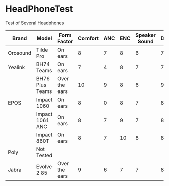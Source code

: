 # HeadPhoneTest
Test of Several Headphones

| Brand    | Model           | Form Factor   | Comfort | ANC | ENC | Speaker Sound | Durability | Audio Files                                                                                           |   Audio Files                                                                                                          |
| -------- | --------------- | ------------- | ------- | --- | --- | ------------- | ---------- | -------------------------------------------------------------------------------------------------- | ----------------------------------------------------------------------------------------------------------- |
| Orosound | Tilde Pro       | On ears       | 8       | 7   | 8   | 6             | 7          | NoisyEnvTest                                                                                       | [Background Music Test](https://drive.google.com/file/d/1LY5cfBMq1DcIi_ieX8JndejKWGJLfhOY/view?usp=sharing) |
| Yealink  | BH74 Teams      | On ears       | 7       | 4   | 8   | 7             | 7          | [NoisyEnvTest](https://drive.google.com/file/d/129v1MoKZkspy88_L9IV8L4gg_xj-IVyK/view?usp=sharing) |                                                                                                             |
|          | BH76 Plus Teams | Over the ears | 10      | 9   | 8   | 6             | 9          | [NoisyEnvTest](https://drive.google.com/file/d/1l1QLH3TTuSfKi_wie7Zgc57FENwX-5D9/view?usp=sharing) | [Background Music Test](https://drive.google.com/file/d/1GyDgL9L6t26sUbp1YihEiDo_cSOAVVcH/view?usp=sharing) |
| EPOS     | Impact 1060     | On ears       | 8       | 0   | 8   | 7             | 8          | [NoisyEnvTest](https://drive.google.com/file/d/1T1Ps-5-nP9P5t69nFu-c60ohxzwq9mJu/view?usp=sharing) |                                                                                                             |
|          | Impact 1061 ANC | On ears       | 8       | 7   | 9   | 7             | 8          | NoisyEnvTest                                                                                       | [Background Music Test](https://drive.google.com/file/d/1LzGOL7o_pBN_6h51-8JxJW1lSHCaZgVN/view?usp=sharing) |
|          | Impact 860T     | On ears       | 8       | 7   | 10  | 8             | 8          | [NoisyEnvTest](https://drive.google.com/file/d/1mZXFQZ3yG-m25upmmxP2Xp6YKrhPK0va/view?usp=sharing) | [Background Music Test](https://drive.google.com/file/d/1X4n4q0Xv-5cz9hiaauIy7H0UGMhEiBq-/view?usp=sharing) |
| Poly     | Not Tested      |               |         |     |     |               |            |                                                                                                    |                                                                                                             |
| Jabra    | Evolve 2 85     | Over the ears | 9       | 6   | 7   | 7             | 8          | [NoisyEnvTest](https://drive.google.com/file/d/1fIC89A5a0wwP2etbi6v-fQanQ3OJdFsm/view?usp=sharing) |                                                                                                             |
